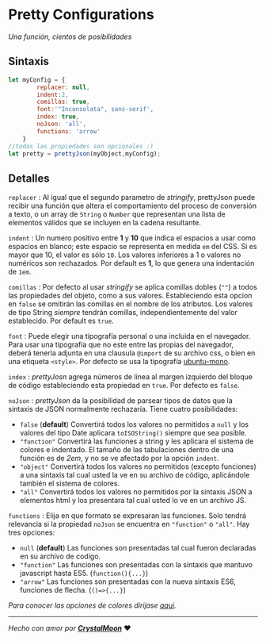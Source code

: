 # Pretty Configurations
_Una función, cientos de posibilidades_

## Sintaxis
~~~javascript
let myConfig = {
		replacer: null,
		indent:2,
		comillas: true,
		font:'"Inconsolata", sans-serif',
		index: true,
		noJson: 'all', 
		functions: 'arrow'
	}
//todas las propiedades son opcionales :)
let pretty = prettyJson(myObject,myConfig);
~~~
## Detalles
`replacer`
: Al igual que el segundo parametro de _stringify_, prettyJson puede recibir una función que altera el comportamiento del proceso de conversión a  texto, o un array de `String` o `Number` que representan una lista de elementos válidos que se incluyen en la cadena resultante.

`indent`
: Un numero positivo entre **1** y **10** que indica el espacios a usar como espacios en blanco; este espacio se representa en medida `em` del CSS. Si es mayor que 10, el valor es sólo `10`. Los valores inferiores a 1 o valores no numéricos son rechazados. Por default es **1**, lo que genera una indentación de `1em`.
 
`comillas` 
: Por defecto al usar _stringify_ se aplica comillas dobles (`""`) a todos las propiedades del objeto, como a sus valores. Estableciendo esta opcion en `false` se omitirán las comillas en el nombre de los atributos. Los valores de tipo String _siempre_ tendrán comillas, independientemente del valor establecido. Por default es `true`.
 
 `font`
 : Puede elegir una tipografía personal o una incluida en el navegador. Para usar una tipografía que no este entre las propias del navegador, deberá tenerla adjunta en una clausula `@import` de su archivo css, o bien en una etiqueta `<style>`. Por defecto se usa la tipografía [ubuntu-mono](https://fonts.google.com/specimen/Ubuntu+Mono).

`index`
: _prettyJosn_ agrega números de linea al margen izquierdo del bloque de código estableciendo esta propiedad en `true`. Por defecto es `false`.

 `noJson` 
 : _prettyJson_ da la posibilidad de parsear tipos de datos que la sintaxis de JSON normalmente rechazaría. Tiene cuatro posibilidades:
   * `false` (**default**) Convertirá todos los valores no permitidos a `null` y los valores del tipo Date aplicara `toISOString()` siempre que sea posible.
   * `"function"` Convertirá las funciones a string y les aplicara el sistema de colores e indentado. El tamaño de las tabulaciones dentro de una función es de _2em_, y no se ve afectado por la opción `indent`.
   * `"object"` Convertirá todos los valores no permitidos (excepto funciones) a una sintaxis tal cual usted la ve en su archivo de código, aplicándole también el sistema de colores.
   * `"all"` Convertirá todos los valores no permitidos por la sintaxis JSON a elementos html y los presentara tal cual usted lo ve en un archivo JS.

`functions`
: Elija en que formato se expresaran las funciones. Solo tendrá relevancia si la propiedad `noJson` se encuentra en `"function"` o `"all"`. Hay tres opciones:
   * `null` (**default**) Las funciones son presentadas tal cual fueron declaradas en su archivo de codigo.
   * `"function"` Las funciones son presentadas con la sintaxis que mantuvo javascript hasta ES5. (`function(){...}`)
   * `"arrow"` Las funciones son presentadas con la nueva sintaxis ES6, funciones de flecha. (`()=>{...}`)

_Para conocer las opciones de colores dirijase [aqui](../css/readme.md)._

---

_Hecho con amor por [**CrystalMoon**](https://www.linkedin.com/in/perla-stto/)_ :heart: